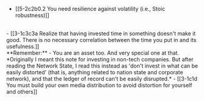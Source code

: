 - [[5-2c2b0.2 You need resilience against volatility (i.e., Stoic robustness)]]
<br>
- [[3-1c3c3a Realize that having invested time in something doesn't make it good. There is no necessary correlation between the time you put in and its usefulness.]]
<br>
**Remember:**
  - You are an asset too. And very special one at that.
<br>
*Originally I meant this note for investing in non-tech companies. But after reading the Network State, I read this instead as 'don't invest in what can be easily distorted' (that is, anything related to nation state and corporate network), and that the ledger of record can't be easily disrupted.*
  - [[3-1c1d You must build your own media distribution to avoid distortion for yourself and others]]
